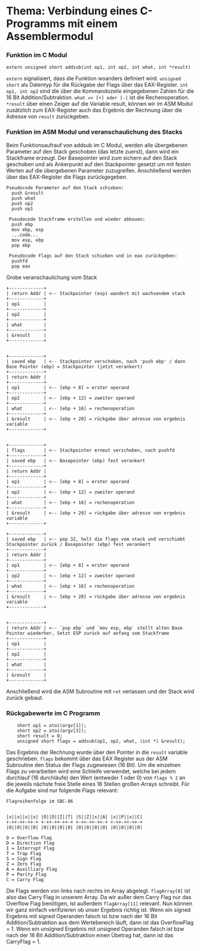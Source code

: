 # Thema: Verbindung eines C-Programms mit einem Assemblermodul

### Funktion im C Modul
```
extern unsigned short addsub(int op1, int op2, int what, int *result)
```
`extern` signalisiert, dass die Funktion woanders definiert wird. `unsigned short` als Datentyp für die Rückgabe der Flags über das EAX-Register. `int op1, int op2` sind die über die Kommandozeile eingegebenen Zahlen für die 16 Bit Addition/Subtraktion. `what => [+] oder [-]` ist die Rechenoperation. `*result` über einen Zeiger auf die Variable result, können wir im ASM Modul zusätzlich zum EAX-Register auch das Ergebnis der Rechnung über die Adresse von `result` zurückgeben.

### Funktion im ASM Modul und veranschaulichung des Stacks
Beim Funktionsaufrauf von addsub im C Modul, werden alle übergebenen Parameter auf den Stack geschoben (das letzte zuerst), dann wird ein Stackframe erzeugt. Der Basepointer wird zum sichern auf den Stack geschoben und als Ankerpunkt auf den Stackpointer gesetzt um mit festen Werten auf die übergebenen Parameter zuzugreifen. Anschließend werden über das EAX-Register die Flags zurückgegeben.
```
Pseudocode Parameter auf den Stack schieben:
  push &result
  push what
  push op2
  push op1
  
 Pseudocode Stackframe erstellen und wieder abbauen:
  push ebp
  mov ebp, esp
  ...code...
  mov esp, ebp
  pop ebp
  
 Pseudocode Flags auf den Stack schieben und in eax zurückgeben:
  pushfd
  pop eax 
```

Grobe veranschaulichung vom Stack
```
+-------------+    
| return Addr | <-- Stackpointer (esp) wandert mit wachsendem stack
+-------------+ 
| op1         |
+-------------+    
| op2         |
+-------------+    
| what        |
+-------------+    
| &result     |
+-------------+


+-------------+
| saved ebp   | <-- Stackpointer verschoben, nach 'push ebp' / dann Base Pointer (ebp) = Stackpointer (jetzt verankert) 
+-------------+    
| return Addr | 
+-------------+ 
| op1         | <-- [ebp + 8] = erster operand
+-------------+    
| op2         | <-- [ebp + 12] = zweiter operand
+-------------+    
| what        | <-- [ebp + 16] = rechenoperation
+-------------+    
| &result     | <-- [ebp + 20] = rückgabe über adresse von ergebnis variable 
+-------------+


+-------------+
| flags       | <-- Stackpointer erneut verschoben, nach pushfd
+-------------+
| saved ebp   | <-- Basepointer (ebp) fest verankert
+-------------+    
| return Addr | 
+-------------+ 
| op1         | <-- [ebp + 8] = erster operand
+-------------+    
| op2         | <-- [ebp + 12] = zweiter operand
+-------------+    
| what        | <-- [ebp + 16] = rechenoperation
+-------------+    
| &result     | <-- [ebp + 20] = rückgabe über adresse von ergebnis variable 
+-------------+
```
```
+-------------+
| saved ebp   | <-- pop 32, holt die flags vom stack und verschiebt Stackpointer zurück / Basepointer (ebp) fest verankert
+-------------+    
| return Addr | 
+-------------+ 
| op1         | <-- [ebp + 8] = erster operand
+-------------+    
| op2         | <-- [ebp + 12] = zweiter operand
+-------------+    
| what        | <-- [ebp + 16] = rechenoperation
+-------------+    
| &result     | <-- [ebp + 20] = rückgabe über adresse von ergebnis variable 
+-------------+


+-------------+    
| return Addr | <-- `pop ebp` und `mov esp, ebp` stellt alten Base Pointer wiederher, Setzt ESP zurück auf anfang vom Stackframe
+-------------+ 
| op1         | 
+-------------+    
| op2         | 
+-------------+    
| what        | 
+-------------+    
| &result     |  
+-------------+
```
Anschließend wird die ASM Subroutine mit `ret` verlassen und der Stack wird zurück gebaut.

### Rückgabewerte im C Programm
```
	short op1 = atoi(argv[1]);
	short op2 = atoi(argv[3]);
	short result = 0;
	unsigned short flags = addsub(op1, op2, what, (int *) &result);
```
Das Ergebnis der Rechnung wurde über den Pointer in die `result` variable geschrieben. `flags` bekommt über das EAX Register aus der ASM Subroutine den Status der Flags zugewiesen (16 Bit). Um die einzelnen Flags zu verarbeiten wird eine Schleife verwendet, welche bei jedem durchlauf (16 durchläufe) den Wert (entweder 1 oder 0) von `flags % 2` an die jeweils nächste freie Stelle eines 16 Stellen großen Arrays schreibt. Für die Aufgabe sind nur folgende Flags relevant:
```
Flagreihenfolge im SBC-86


|x||x||x||x| |O||D||I||T| |S||Z||x||A| |x||P||x||C| 
+-++-++-++-+ +-++-++-++-+ +-++-++-++-+ +-++-++-++-+
|0||0||0||0| |0||0||0||0| |0||0||0||0| |0||0||0||0| 

O = Overflow Flag
D = Direction Flag
I = Interrupt Flag
T = Trap Flag
S = Sign Flag
Z = Zero Flag
A = Auxilliary Flag
P = Parity Flag
C = Carry Flag
```
Die Flags werden von links nach rechts im Array abgelegt. `flagArray[0]` ist also das Carry Flag in unserem Array. Da wir außer dem Carry Flag nur das Overflow Flag benötigen, ist außerdem `flagArray[11]` relevant. Nun können wir ganz einfach verifizieren ob unser Ergebnis richtig ist. Wenn ein signed Ergebnis mit signed Operanden falsch ist bzw nach der 16 Bit Addition/Subtraktion aus dem Wertebereich läuft, dann ist das OverflowFlag = 1. Wenn ein unsigned Ergebnis mit unsigned Operanden falsch ist bzw nach der 16 Bit Addition/Subtraktion einen Übetrag hat, dann ist das CarryFlag = 1.

